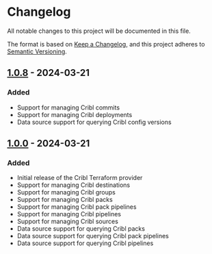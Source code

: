 # Changelog

All notable changes to this project will be documented in this file.

The format is based on [Keep a Changelog](https://keepachangelog.com/en/1.0.0/),
and this project adheres to [Semantic Versioning](https://semver.org/spec/v2.0.0.html).

## [1.0.8] - 2024-03-21

### Added
- Support for managing Cribl commits
- Support for managing Cribl deployments
- Data source support for querying Cribl config versions

## [1.0.0] - 2024-03-21

### Added
- Initial release of the Cribl Terraform provider
- Support for managing Cribl destinations
- Support for managing Cribl groups
- Support for managing Cribl packs
- Support for managing Cribl pack pipelines
- Support for managing Cribl pipelines
- Support for managing Cribl sources
- Data source support for querying Cribl packs
- Data source support for querying Cribl pack pipelines
- Data source support for querying Cribl pipelines

[1.0.8]: https://github.com/criblio/terraform-provider-criblio/releases/tag/v1.0.8
[1.0.0]: https://github.com/criblio/terraform-provider-criblio/releases/tag/v1.0.0